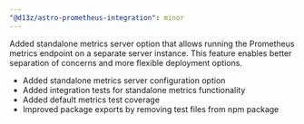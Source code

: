 ```yaml
---
"@d13z/astro-prometheus-integration": minor
---
```


Added standalone metrics server option that allows running the Prometheus metrics endpoint on a separate server instance. This feature enables better separation of concerns and more flexible deployment options.

- Added standalone metrics server configuration option
- Added integration tests for standalone metrics functionality
- Added default metrics test coverage
- Improved package exports by removing test files from npm package 
